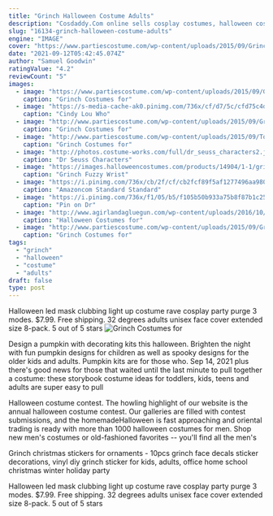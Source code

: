```yaml
---
title: "Grinch Halloween Costume Adults"
description: "Cosdaddy.Com online sells cosplay costumes, halloween costumes, doctor who costumes, anime cosplay, and more halloween costumes for kids & adults for sale. Fast shipping."
slug: "16134-grinch-halloween-costume-adults"
engine: "IMAGE"
cover: "https://www.partiescostume.com/wp-content/uploads/2015/09/Grinch-Adult-Costume.jpg"
date: "2021-09-12T05:42:45.074Z"
author: "Samuel Goodwin"
ratingValue: "4.2"
reviewCount: "5"
images:
  - image: "https://www.partiescostume.com/wp-content/uploads/2015/09/Grinch-Adult-Costume.jpg"
    caption: "Grinch Costumes for"
  - image: "https://s-media-cache-ak0.pinimg.com/736x/cf/d7/5c/cfd75c4d32b4d12e015bdd20c69989ee.jpg"
    caption: "Cindy Lou Who"
  - image: "http://www.partiescostume.com/wp-content/uploads/2015/09/Grinch-Costume-Ideas.jpg"
    caption: "Grinch Costumes for"
  - image: "http://www.partiescostume.com/wp-content/uploads/2015/09/Toddler-Grinch-Costume.jpg"
    caption: "Grinch Costumes for"
  - image: "http://photos.costume-works.com/full/dr_seuss_characters2.jpg"
    caption: "Dr Seuss Characters"
  - image: "https://images.halloweencostumes.com/products/14904/1-1/grinch-fuzzy-wrist-cuffs.jpg"
    caption: "Grinch Fuzzy Wrist"
  - image: "https://i.pinimg.com/736x/cb/2f/cf/cb2fcf89f5af1277496aa980e0b0b202--grinch-christmas-christmas-girls.jpg"
    caption: "Amazoncom Standard Standard"
  - image: "https://i.pinimg.com/736x/f1/05/b5/f105b50b933a75b8f87b1c25180cde05--diy-whoville-costumes-halloween-costumes.jpg"
    caption: "Pin on Dr"
  - image: "http://www.agirlandagluegun.com/wp-content/uploads/2016/10/new1.jpg"
    caption: "Halloween Costumes for"
  - image: "http://www.partiescostume.com/wp-content/uploads/2015/09/Grinch-Costume-Kids.jpg"
    caption: "Grinch Costumes for"
tags:
  - "grinch"
  - "halloween"
  - "costume"
  - "adults"
draft: false
type: post
---
```


Halloween led mask clubbing light up costume rave cosplay party purge 3 modes. $7.99. Free shipping.  32 degrees adults unisex face cover extended size 8-pack. 5 out of 5 stars
![Grinch Costumes for](https://www.partiescostume.com/wp-content/uploads/2015/09/Grinch-Adult-Costume.jpg "Grinch Costumes for")

Design a pumpkin with decorating kits this halloween. Brighten the night with fun pumpkin designs for children as well as spooky designs for the older kids and adults. Pumpkin kits are for those who. Sep 14, 2021 plus there&#39;s good news for those that waited until the last minute to pull together a costume: these storybook costume ideas for toddlers, kids, teens and adults are super easy to pull
<!--inArticleAds-->

<!--galleryOne-->

Halloween costume contest. The howling highlight of our website is the annual halloween costume contest. Our galleries are filled with contest submissions, and the homemadeHalloween is fast approaching and oriental trading is ready with more than 1000 halloween costumes for men. Shop new men's costumes or old-fashioned favorites -- you'll find all the men's
<!--inArticleAds-->

<!--galleryTwo-->

Grinch christmas stickers for ornaments - 10pcs grinch face decals sticker decorations, vinyl diy grinch sticker for kids, adults, office home school christmas winter holiday party
<!--galleryThree-->

Halloween led mask clubbing light up costume rave cosplay party purge 3 modes. $7.99. Free shipping.  32 degrees adults unisex face cover extended size 8-pack. 5 out of 5 stars